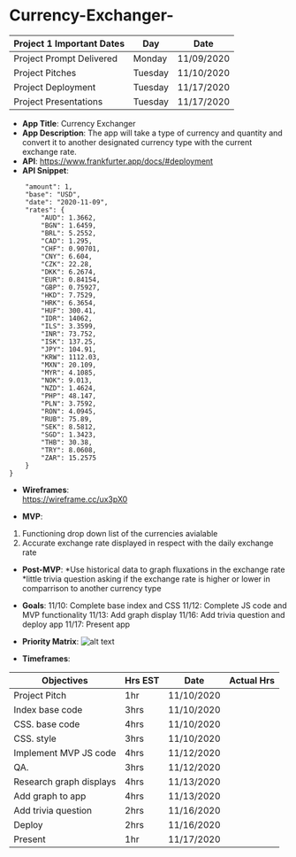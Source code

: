 # Currency-Exchanger-

| Project 1 Important Dates | Day      | Date       |
|---------------------------|---       |---         |
| Project Prompt Delivered  | Monday   | 11/09/2020 |
| Project Pitches           | Tuesday  | 11/10/2020 |
| Project Deployment        | Tuesday  | 11/17/2020 |
| Project Presentations     | Tuesday  | 11/17/2020 |

- **App Title**: 
Currency Exchanger
- **App Description**: 
The app will take a type of currency and quantity and convert it to another designated currency type with the current exchange rate.
- **API**: 
https://www.frankfurter.app/docs/#deployment
- **API Snippet**: 

```{
    "amount": 1,
    "base": "USD",
    "date": "2020-11-09",
    "rates": {
        "AUD": 1.3662,
        "BGN": 1.6459,
        "BRL": 5.2552,
        "CAD": 1.295,
        "CHF": 0.90701,
        "CNY": 6.604,
        "CZK": 22.28,
        "DKK": 6.2674,
        "EUR": 0.84154,
        "GBP": 0.75927,
        "HKD": 7.7529,
        "HRK": 6.3654,
        "HUF": 300.41,
        "IDR": 14062,
        "ILS": 3.3599,
        "INR": 73.752,
        "ISK": 137.25,
        "JPY": 104.91,
        "KRW": 1112.03,
        "MXN": 20.109,
        "MYR": 4.1085,
        "NOK": 9.013,
        "NZD": 1.4624,
        "PHP": 48.147,
        "PLN": 3.7592,
        "RON": 4.0945,
        "RUB": 75.89,
        "SEK": 8.5812,
        "SGD": 1.3423,
        "THB": 30.38,
        "TRY": 8.0608,
        "ZAR": 15.2575
    }
}
```
- **Wireframes**:  
https://wireframe.cc/ux3pX0

- **MVP**: 

1. Functioning drop down list of the currencies avialable 
2. Accurate exchange rate displayed in respect with the daily exchange rate

- **Post-MVP**: 
  *Use historical data to graph fluxations in the exchange rate
  *little trivia question asking if the exchange rate is higher or lower in comparrison to another currency type

- **Goals**: 
11/10: Complete base index and CSS
11/12: Complete JS code and MVP functionality
11/13: Add graph display
11/16: Add trivia question and deploy app
11/17: Present app

- **Priority Matrix**: 
![alt text](https://github.com/jpacheco008/Currency-Exchanger-/blob/main/Priority%20Matrix.png)

- **Timeframes**: 

| **Objectives**            |**Hrs EST**| **Date**|**Actual Hrs**   
|---|---|---|---|
| Project Pitch             | 1hr       | 11/10/2020 |
| Index base code           | 3hrs      | 11/10/2020 |
| CSS.  base code           | 4hrs      | 11/10/2020 |
| CSS.  style               | 3hrs      | 11/10/2020 |
| Implement MVP JS code     | 4hrs      | 11/12/2020 |
| QA.                       | 3hrs      | 11/12/2020 |
| Research graph displays   | 4hrs      | 11/13/2020 |
| Add graph to app          | 4hrs      | 11/13/2020 |
| Add trivia question       | 2hrs      | 11/16/2020 |
| Deploy                    | 2hrs      | 11/16/2020 |
| Present                   | 1hr       | 11/17/2020 |

      
 
      

